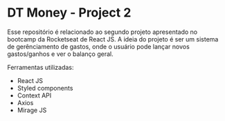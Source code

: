 # DT Money - Project 2

Esse repositório é relacionado ao segundo projeto apresentado no bootcamp da Rocketseat de React JS.
A ideia do projeto é ser um sistema de gerênciamento de gastos, onde o usuário pode lançar novos gastos/ganhos e ver o balanço geral.

Ferramentas utilizadas:
- React JS
- Styled components
- Context API
- Axios
- Mirage JS
